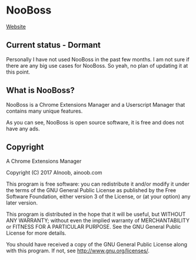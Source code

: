 # NooBoss
[Website](https://ainoob.com/project/nooboss)

## Current status - Dormant
Personally I have not used NooBoss in the past few months. I am not sure if there are any big use cases for NooBoss. So yeah, no plan of updating it at this point.

## What is NooBoss?
NooBoss is a Chrome Extensions Manager and a Userscript Manager that contains many unique features.

As you can see, NooBoss is open source software, it is free and does not have any ads.


## Copyright

A Chrome Extensions Manager

Copyright (C) 2017  AInoob, ainoob.com

This program is free software: you can redistribute it and/or modify
it under the terms of the GNU General Public License as published by
the Free Software Foundation, either version 3 of the License, or
(at your option) any later version.

This program is distributed in the hope that it will be useful,
but WITHOUT ANY WARRANTY; without even the implied warranty of
MERCHANTABILITY or FITNESS FOR A PARTICULAR PURPOSE.  See the
GNU General Public License for more details.

You should have received a copy of the GNU General Public License
along with this program.  If not, see <http://www.gnu.org/licenses/>.
